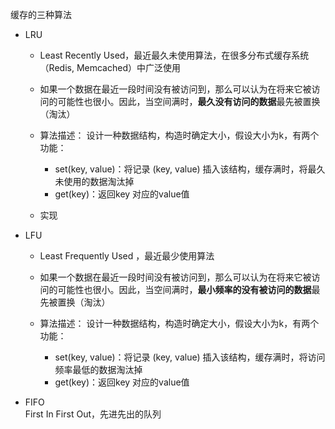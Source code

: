 缓存的三种算法     
- LRU    
    - Least Recently Used，最近最久未使用算法，在很多分布式缓存系统（Redis, Memcached）中广泛使用      
    - 如果一个数据在最近一段时间没有被访问到，那么可以认为在将来它被访问的可能性也很小。因此，当空间满时，**最久没有访问的数据**最先被置换（淘汰）
  
  - 算法描述：
    设计一种数据结构，构造时确定大小，假设大小为k，有两个功能：
    - set(key, value)：将记录 (key, value) 插入该结构，缓存满时，将最久未使用的数据淘汰掉
    - get(key)：返回key 对应的value值
  - 实现

- LFU     
    - Least Frequently Used ，最近最少使用算法   
    - 如果一个数据在最近一段时间没有被访问到，那么可以认为在将来它被访问的可能性也很小。因此，当空间满时，**最小频率的没有被访问的数据**最先被置换（淘汰）   
  
  - 算法描述：
    设计一种数据结构，构造时确定大小，假设大小为k，有两个功能：
    - set(key, value)：将记录 (key, value) 插入该结构，缓存满时，将访问频率最低的数据淘汰掉
    - get(key)：返回key 对应的value值

- FIFO     
    First In First Out，先进先出的队列


